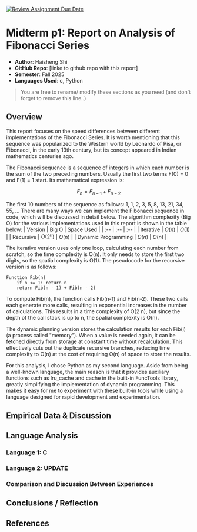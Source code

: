 [![Review Assignment Due Date](https://classroom.github.com/assets/deadline-readme-button-22041afd0340ce965d47ae6ef1cefeee28c7c493a6346c4f15d667ab976d596c.svg)](https://classroom.github.com/a/kdfTwECC)
# Midterm p1: Report on Analysis of Fibonacci  Series
* **Author**: Haisheng Shi
* **GitHub Repo**: [linke to github repo with this report]
* **Semester**: Fall 2025
* **Languages Used**: c, Python

> You are free to rename/ modify these sections as you need (and don't forget to remove this line..)

## Overview
This report focuses on the speed differences between different implementations of the Fibonacci Series. It is worth mentioning that this sequence was popularized to the Western world by Leonardo of Pisa, or Fibonacci, in the early 13th century, but its concept appeared in Indian mathematics centuries ago.

The Fibonacci sequence is a sequence of integers in which each number is the sum of the two preceding numbers. Usually the first two terms F(0) = 0 and F(1) = 1 start. Its mathematical expression is: 

$$F_n = F_{n-1} + F_{n-2}$$

The first 10 numbers of the sequence as follows: 1, 1, 2, 3, 5, 8, 13, 21, 34, 55, ...
There are many ways we can implement the Fibonacci sequence in code, which will be discussed in detail below. The algorithm complexity (Big O) for the various implementations used in this report is shown in the table below:
| Version |  Big O | Space Used | 
| :-- | :-- |  :-- |
| Iterative | $O(n)$ | $O(1)$ |
| Recursive | $O(2^n)$  | $O(n)$ |
| Dynamic Programming | $O(n)$ | $O(n)$ |

The iterative version uses only one loop, calculating each number from scratch, so the time complexity is O(n). It only needs to store the first two digits, so the spatial complexity is O(1). The pseudocode for the recursive version is as follows:
```Plaintext
Function Fib(n)
    if n <= 1: return n
    return Fib(n - 1) + Fib(n - 2)
```
To compute Fib(n), the function calls Fib(n-1) and Fib(n-2). These two calls each generate more calls, resulting in exponential increases in the number of calculations. This results in a time complexity of O(2 
n), but since the depth of the call stack is up to n, the spatial complexity is O(n).

The dynamic planning version stores the calculation results for each Fib(i) (a process called "memory"). When a value is needed again, it can be fetched directly from storage at constant time without recalculation. This effectively cuts out the duplicate recursive branches, reducing time complexity to O(n) at the cost of requiring O(n) of space to store the results.

For this analysis, I chose Python as my second language. Aside from being a well-known language, the main reason is that it provides auxiliary functions such as lru_cache and cache in the built-in FuncTools library, greatly simplifying the implementation of dynamic programming. This makes it easy for me to experiment with these built-in tools while using a language designed for rapid development and experimentation.

## Empirical Data & Discussion 


## Language Analysis


### Language 1: C



### Language 2: UPDATE



### Comparison and Discussion Between Experiences


## Conclusions / Reflection

## References

